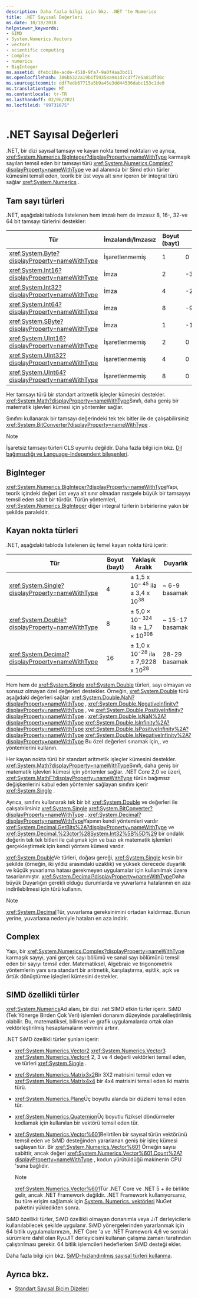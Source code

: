 ```yaml
---
description: Daha fazla bilgi için bkz. .NET 'te Numerics
title: .NET Sayısal Değerleri
ms.date: 10/18/2018
helpviewer_keywords:
- SIMD
- System.Numerics.Vectors
- vectors
- scientific computing
- Complex
- numerics
- BigInteger
ms.assetid: dfebc18e-acde-4510-9fa7-9a0f4aa3bd11
ms.openlocfilehash: 386b5322a19b1f59358a941d7c37f7e5a81df30c
ms.sourcegitcommit: ddf7edb67715a5b9a45e3dd44536dabc153c1de0
ms.translationtype: MT
ms.contentlocale: tr-TR
ms.lasthandoff: 02/06/2021
ms.locfileid: "99731675"
---
```

# <a name="numerics-in-net"></a>.NET Sayısal Değerleri

.NET, bir dizi sayısal tamsayı ve kayan nokta temel noktaları ve ayrıca, <xref:System.Numerics.BigInteger?displayProperty=nameWithType> karmaşık sayıları temsil eden bir tamsayı türü <xref:System.Numerics.Complex?displayProperty=nameWithType> ve ad alanında bir Simd etkin türler kümesini temsil eden, teorik bir üst veya alt sınır içeren bir integral türü sağlar <xref:System.Numerics> .
  
## <a name="integer-types"></a>Tam sayı türleri

.NET, aşağıdaki tabloda listelenen hem imzalı hem de imzasız 8, 16-, 32-ve 64 bit tamsayı türlerini destekler:
  
|Tür|İmzalandı/Imzasız|Boyut (bayt)|En küçük değer|En büyük değer|  
|----------|----------------------|--------------------|-------------------|-------------------|  
|<xref:System.Byte?displayProperty=nameWithType>|İşaretlenmemiş|1|0|255|  
|<xref:System.Int16?displayProperty=nameWithType>|İmza|2|-32.768|32.767|  
|<xref:System.Int32?displayProperty=nameWithType>|İmza|4|-2.147.483.648|2.147.483.647|  
|<xref:System.Int64?displayProperty=nameWithType>|İmza|8|-9223372036854775808|9.223.372.036.854.775.807|  
|<xref:System.SByte?displayProperty=nameWithType>|İmza|1|-128|127|  
|<xref:System.UInt16?displayProperty=nameWithType>|İşaretlenmemiş|2|0|65.535|  
|<xref:System.UInt32?displayProperty=nameWithType>|İşaretlenmemiş|4|0|4.294.967.295|  
|<xref:System.UInt64?displayProperty=nameWithType>|İşaretlenmemiş|8|0|18446744073709551615|  
  
Her tamsayı türü bir standart aritmetik işleçler kümesini destekler. <xref:System.Math?displayProperty=nameWithType>Sınıfı, daha geniş bir matematik işlevleri kümesi için yöntemler sağlar.

Sınıfını kullanarak bir tamsayı değerindeki tek tek bitler ile de çalışabilirsiniz <xref:System.BitConverter?displayProperty=nameWithType> .  

> [!NOTE]  
> İşaretsiz tamsayı türleri CLS uyumlu değildir. Daha fazla bilgi için bkz. [Dil bağımsızlığı ve Language-Independent bileşenleri](language-independence-and-language-independent-components.md).

## <a name="biginteger"></a>BigInteger

<xref:System.Numerics.BigInteger?displayProperty=nameWithType>Yapı, teorik içindeki değeri üst veya alt sınır olmadan rastgele büyük bir tamsayıyı temsil eden sabit bir türdür. Türün yöntemleri, <xref:System.Numerics.BigInteger> diğer integral türlerin birbirlerine yakın bir şekilde paraleldir.
  
## <a name="floating-point-types"></a>Kayan nokta türleri

.NET, aşağıdaki tabloda listelenen üç temel kayan nokta türü içerir:
  
|Tür|Boyut (bayt)|Yaklaşık Aralık|Duyarlık|  
|----------|--------|---------------------|--------------------|  
|<xref:System.Single?displayProperty=nameWithType>|4|± 1,5 x 10<sup>− 45</sup> ila ± 3,4 x 10<sup>38</sup>|~ 6-9 basamak|  
|<xref:System.Double?displayProperty=nameWithType>|8|± 5,0 × 10<sup>− 324</sup> ila ± 1,7 × 10<sup>308</sup>|~ 15-17 basamak|  
|<xref:System.Decimal?displayProperty=nameWithType>|16|± 1,0 x 10<sup>-28</sup> ila ± 7,9228 x 10<sup>28</sup>|28-29 basamak|  
  
Hem hem de <xref:System.Single> <xref:System.Double> türleri, sayı olmayan ve sonsuz olmayan özel değerleri destekler. Örneğin, <xref:System.Double> türü aşağıdaki değerleri sağlar: <xref:System.Double.NaN?displayProperty=nameWithType> , <xref:System.Double.NegativeInfinity?displayProperty=nameWithType> , ve <xref:System.Double.PositiveInfinity?displayProperty=nameWithType> . <xref:System.Double.IsNaN%2A?displayProperty=nameWithType> <xref:System.Double.IsInfinity%2A?displayProperty=nameWithType> <xref:System.Double.IsPositiveInfinity%2A?displayProperty=nameWithType> <xref:System.Double.IsNegativeInfinity%2A?displayProperty=nameWithType> Bu özel değerleri sınamak için,, ve yöntemlerini kullanın.

Her kayan nokta türü bir standart aritmetik işleçler kümesini destekler. <xref:System.Math?displayProperty=nameWithType>Sınıfı, daha geniş bir matematik işlevleri kümesi için yöntemler sağlar. .NET Core 2,0 ve üzeri, <xref:System.MathF?displayProperty=nameWithType> türün bağımsız değişkenlerini kabul eden yöntemler sağlayan sınıfını içerir <xref:System.Single> .

Ayrıca, sınıfını kullanarak tek bir bit <xref:System.Double> ve değerleri ile çalışabilirsiniz <xref:System.Single> <xref:System.BitConverter?displayProperty=nameWithType> . <xref:System.Decimal?displayProperty=nameWithType>Yapının kendi yöntemleri vardır <xref:System.Decimal.GetBits%2A?displayProperty=nameWithType> ve <xref:System.Decimal.%23ctor%28System.Int32%5B%5D%29> bir ondalık değerin tek tek bitleri ile çalışmak için ve bazı ek matematik işlemleri gerçekleştirmek için kendi yöntem kümesi vardır.
  
<xref:System.Double>Ve türleri, doğası gereği, <xref:System.Single> kesin bir şekilde (örneğin, iki yıldız arasındaki uzaklık) ve yüksek derecede duyarlık ve küçük yuvarlama hatası gerekmeyen uygulamalar için kullanılmak üzere tasarlanmıştır. <xref:System.Decimal?displayProperty=nameWithType>Daha büyük Duyarlığın gerekli olduğu durumlarda ve yuvarlama hatalarının en aza indirilebilmesi için türü kullanın.

> [!NOTE]
> <xref:System.Decimal>Tür, yuvarlama gereksinimini ortadan kaldırmaz. Bunun yerine, yuvarlama nedeniyle hataları en aza indirir.
  
## <a name="complex"></a>Complex

Yapı, bir <xref:System.Numerics.Complex?displayProperty=nameWithType> karmaşık sayıyı, yani gerçek sayı bölümü ve sanal sayı bölümünü temsil eden bir sayıyı temsil eder. Matematiksel, Algebraic ve trigonometrik yöntemlerin yanı sıra standart bir aritmetik, karşılaştırma, eşitlik, açık ve örtük dönüştürme işleçleri kümesini destekler.  
  
## <a name="simd-enabled-types"></a>SIMD özellikli türler

<xref:System.Numerics>Ad alanı, bir dizi .net SIMD etkin türler içerir. SıMD (Tek Yönerge Birden Çok Veri) işlemleri donanım düzeyinde paralelleştirilmiş olabilir. Bu, matematiksel, bilimsel ve grafik uygulamalarda ortak olan vektörleştirilmiş hesaplamaların verimini artırır.
  
.NET SıMD özellikli türler şunları içerir:

- <xref:System.Numerics.Vector2> <xref:System.Numerics.Vector3> <xref:System.Numerics.Vector4> 2, 3 ve 4 değerli vektörleri temsil eden, ve türleri <xref:System.Single> .

- <xref:System.Numerics.Matrix3x2>Bir 3X2 matrisini temsil eden ve <xref:System.Numerics.Matrix4x4> bir 4x4 matrisini temsil eden iki matris türü.

- <xref:System.Numerics.Plane>Üç boyutlu alanda bir düzlemi temsil eden tür.

- <xref:System.Numerics.Quaternion>Üç boyutlu fiziksel döndürmeler kodlamak için kullanılan bir vektörü temsil eden tür.

- <xref:System.Numerics.Vector%601>Belirtilen bir sayısal türün vektörünü temsil eden ve SıMD desteğinden yararlanan geniş bir işleç kümesi sağlayan tür. Bir <xref:System.Numerics.Vector%601> Örneğin sayısı sabittir, ancak değeri <xref:System.Numerics.Vector%601.Count%2A?displayProperty=nameWithType> , kodun yürütüldüğü makinenin CPU 'suna bağlıdır.

  > [!NOTE]
  > <xref:System.Numerics.Vector%601>Tür .NET Core ve .NET 5 + ile birlikte gelir, ancak .NET Framework değildir. .NET Framework kullanıyorsanız, bu türe erişim sağlamak için [System. Numerics. vektörleri](https://www.nuget.org/packages/System.Numerics.Vectors) NuGet paketini yükledikten sonra.
  
SıMD özellikli türler, SıMD özellikli olmayan donanımla veya JıT derleyicilerle kullanılabilecek şekilde uygulanır. SıMD yönergelerinden yararlanmak için 64 bitlik uygulamalarınızın, .NET Core 'a ve .NET Framework 4,6 ve sonraki sürümlere dahil olan RyuJIT derleyicisini kullanan çalışma zamanı tarafından çalıştırılması gerekir. 64 bitlik işlemcileri hedeflerken SıMD desteği ekler.

Daha fazla bilgi için bkz. [SıMD-hızlandırılmış sayısal türleri kullanma](simd.md).

## <a name="see-also"></a>Ayrıca bkz.

- [Standart Sayısal Biçim Dizeleri](base-types/standard-numeric-format-strings.md)
